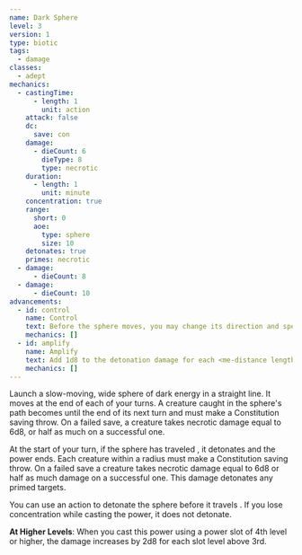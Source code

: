 ```yaml
---
name: Dark Sphere
level: 3
version: 1
type: biotic
tags:
  - damage
classes:
  - adept
mechanics:
  - castingTime:
      - length: 1
        unit: action
    attack: false
    dc:
      save: con
    damage:
      - dieCount: 6
        dieType: 8
        type: necrotic
    duration:
      - length: 1
        unit: minute
    concentration: true
    range:
      short: 0
      aoe:
        type: sphere
        size: 10
    detonates: true
    primes: necrotic
  - damage:
      - dieCount: 8
  - damage:
      - dieCount: 10
advancements:
  - id: control
    name: Control
    text: Before the sphere moves, you may change its direction and speed. Its speed becomes <me-distance length="10" />, <me-distance length="15" />, or <me-distance length="20" />.
    mechanics: []
  - id: amplify
    name: Amplify
    text: Add 1d8 to the detonation damage for each <me-distance length="10" /> the sphere travels.
    mechanics: []
---
```

Launch a slow-moving, <me-distance length="10" adj /> wide sphere of dark energy in a straight line. It moves <me-distance length="10" /> at the end of each of your turns.
A creature caught in the sphere's path becomes <me-condition id="primed" sub="necrotic"/> until the end of its next turn and
must make a Constitution saving throw. On a failed save, a creature takes necrotic damage equal to 6d8, or half as much on a successful one.

At the start of your turn, if the sphere has traveled <me-distance length="60" />, it detonates and the power ends. Each creature within
a <me-distance length="15" adj /> radius must make a Constitution saving throw. On a failed save a creature takes necrotic damage equal to
6d8 or half as much damage on a successful one. This damage detonates any primed targets.

You can use an action to detonate the sphere before it travels <me-distance length="60" />. If you lose concentration while casting the power,
it does not detonate.

__At Higher Levels__: When you cast this power using a power slot of 4th level or higher, the damage increases by 2d8
for each slot level above 3rd.
